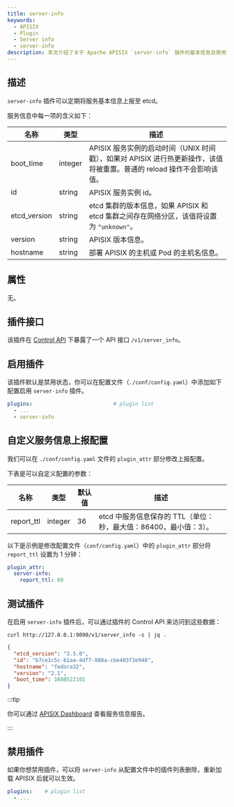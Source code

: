 ```yaml
---
title: server-info
keywords:
  - APISIX
  - Plugin
  - Server info
  - server-info
description: 本文介绍了关于 Apache APISIX `server-info` 插件的基本信息及使用方法。
---
```


<!--
#
# Licensed to the Apache Software Foundation (ASF) under one or more
# contributor license agreements.  See the NOTICE file distributed with
# this work for additional information regarding copyright ownership.
# The ASF licenses this file to You under the Apache License, Version 2.0
# (the "License"); you may not use this file except in compliance with
# the License.  You may obtain a copy of the License at
#
#     http://www.apache.org/licenses/LICENSE-2.0
#
# Unless required by applicable law or agreed to in writing, software
# distributed under the License is distributed on an "AS IS" BASIS,
# WITHOUT WARRANTIES OR CONDITIONS OF ANY KIND, either express or implied.
# See the License for the specific language governing permissions and
# limitations under the License.
#
-->

## 描述

`server-info` 插件可以定期将服务基本信息上报至 etcd。

服务信息中每一项的含义如下：

| 名称             | 类型    | 描述                                                                                                                   |
| ---------------- | ------- | --------------------------------------------------------------------------------------------------------------------- |
| boot_time        | integer | APISIX 服务实例的启动时间（UNIX 时间戳），如果对 APISIX 进行热更新操作，该值将被重置。普通的 reload 操作不会影响该值。         |
| id               | string  | APISIX 服务实例 id。                                                                                                   |
| etcd_version     | string  | etcd 集群的版本信息，如果 APISIX 和 etcd 集群之间存在网络分区，该值将设置为 `"unknown"`。                                   |
| version          | string  | APISIX 版本信息。                                                                                                       |
| hostname         | string  | 部署 APISIX 的主机或 Pod 的主机名信息。                                                                                  |

## 属性

无。

## 插件接口

该插件在 [Control API](../control-api.md) 下暴露了一个 API 接口 `/v1/server_info`。

## 启用插件

该插件默认是禁用状态，你可以在配置文件（`./conf/config.yaml`）中添加如下配置启用 `server-info` 插件。

```yaml title="conf/config.yaml"
plugins:                          # plugin list
  - ...
  - server-info
```

## 自定义服务信息上报配置

我们可以在 `./conf/config.yaml` 文件的 `plugin_attr` 部分修改上报配置。

下表是可以自定义配置的参数：

| 名称            | 类型    | 默认值  | 描述                                                               |
| --------------- | ------- | ------ | --------------------------------------------------------------- |
| report_ttl      | integer | 36     | etcd 中服务信息保存的 TTL（单位：秒，最大值：86400，最小值：3）。|

以下是示例是修改配置文件（`conf/config.yaml`）中的 `plugin_attr` 部分将 `report_ttl` 设置为 1 分钟：

```yaml title="conf/config.yaml"
plugin_attr:
  server-info:
    report_ttl: 60
```

## 测试插件

在启用 `server-info` 插件后，可以通过插件的 Control API 来访问到这些数据：

```shell
curl http://127.0.0.1:9090/v1/server_info -s | jq .
```

```JSON
{
  "etcd_version": "3.5.0",
  "id": "b7ce1c5c-b1aa-4df7-888a-cbe403f3e948",
  "hostname": "fedora32",
  "version": "2.1",
  "boot_time": 1608522102
}
```

:::tip

你可以通过 [APISIX Dashboard](/docs/dashboard/USER_GUIDE) 查看服务信息报告。

:::

## 禁用插件

如果你想禁用插件，可以将 `server-info` 从配置文件中的插件列表删除，重新加载 APISIX 后就可以生效。

```yaml title="conf/config.yaml"
plugins:    # plugin list
  - ...
```
